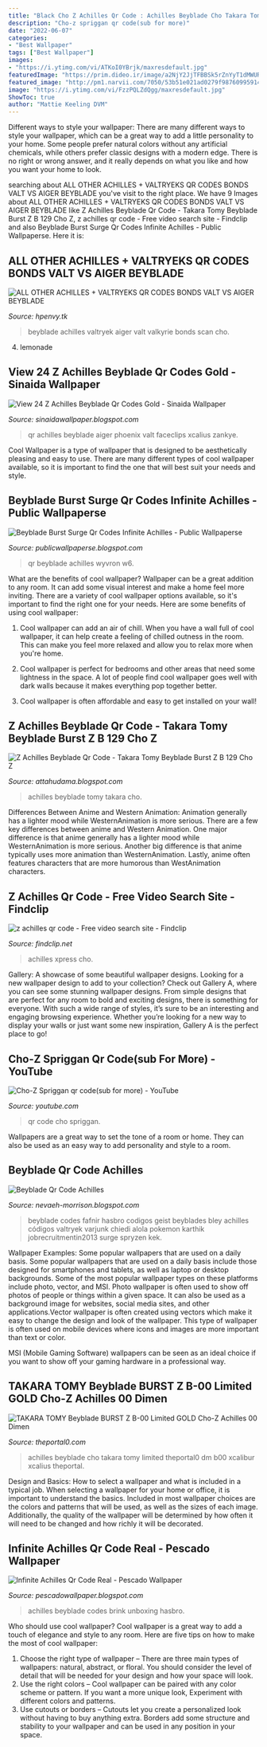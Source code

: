 ```yaml
---
title: "Black Cho Z Achilles Qr Code : Achilles Beyblade Cho Takara Tomy Limited Theportal0 Dm B00 Xcalibur Xcalius Theportal"
description: "Cho-z spriggan qr code(sub for more)"
date: "2022-06-07"
categories:
- "Best Wallpaper"
tags: ["Best Wallpaper"]
images:
- "https://i.ytimg.com/vi/ATKoI0YBrjk/maxresdefault.jpg"
featuredImage: "https://prim.dideo.ir/image/a2NjY2JjTFBBSk5rZnYyT1dMWURJV1lnSC9SZ2NzYVZmaWZKL3ZpL2NaNGlPcmZUdGRWRDU4RDQwZUVNTkgwcUN5YmNNalgra1BrYWtIellBZGd1c2t4U05KY013RWVoU3p5RWdsQ0xzNHVCUDhyWnFwVXdjSG5tT1dDTU4vVkNMSDQ2Ym9RSmZiWS9KQ1g0WHBsa3ZXODExbXEwWjY4bkFCOHo3K3FHcHdLcFZJazVHQWU5VGFMb2hDa25YUzR0NTJpem5IMHRSZnhCR0hkdUhRZVE1VUJkaXhQUWtHZ01EVmw0ZjM4UUUxaTl5ckVSQWNRekFlM0syZnozeU5qMA=="
featured_image: "http://pm1.narvii.com/7050/53b51e021ad0279f98760995914f22887c948777r1-1536-2048v2_uhq.jpg"
image: "https://i.ytimg.com/vi/FzzPQLZdQgg/maxresdefault.jpg"
ShowToc: true
author: "Mattie Keeling DVM"
---
```



Different ways to style your wallpaper:
There are many different ways to style your wallpaper, which can be a great way to add a little personality to your home. Some people prefer natural colors without any artificial chemicals, while others prefer classic designs with a modern edge. There is no right or wrong answer, and it really depends on what you like and how you want your home to look.

	

		
searching about ALL OTHER ACHILLES + VALTRYEKS QR CODES BONDS VALT VS AIGER BEYBLADE you've visit to the right place. We have 9 Images about ALL OTHER ACHILLES + VALTRYEKS QR CODES BONDS VALT VS AIGER BEYBLADE like Z Achilles Beyblade Qr Code - Takara Tomy Beyblade Burst Z B 129 Cho Z, z achilles qr code - Free video search site - Findclip and also Beyblade Burst Surge Qr Codes Infinite Achilles - Public Wallpaperse. Here it is:
		
    
## ALL OTHER ACHILLES + VALTRYEKS QR CODES BONDS VALT VS AIGER BEYBLADE

<img loading=lazy src="https://i.ytimg.com/vi/eT7oV-YYSRY/maxresdefault.jpg" onerror="this.onerror=null;this.src='https://tse3.mm.bing.net/th?id=OIP.cr9P9132zjW7yUcFe6i6ngHaEK&amp;pid=15.1';" alt="ALL OTHER ACHILLES + VALTRYEKS QR CODES BONDS VALT VS AIGER BEYBLADE">

_Source: hpenvy.tk_

>beyblade achilles valtryek aiger valt valkyrie bonds scan cho. 

	

4. lemonade 

    
## View 24 Z Achilles Beyblade Qr Codes Gold - Sinaida Wallpaper

<img loading=lazy src="https://lh3.googleusercontent.com/proxy/s3twfm-kUs4D_84CTPOM8dGlWnEQ8NP0FJtnlSb87Y633cDKuHoLi3PloIrOaoI3SWNus-yNsmhr8DJFCAGD-83sa_Zzn9wRJdM1MCsq14sQCw=w1200-h630-p-k-no-nu" onerror="this.onerror=null;this.src='https://tse2.mm.bing.net/th?id=OIP.udJGNET6KBr6C4KyxW63SgHaD4&amp;pid=15.1';" alt="View 24 Z Achilles Beyblade Qr Codes Gold - Sinaida Wallpaper">

_Source: sinaidawallpaper.blogspot.com_

>qr achilles beyblade aiger phoenix valt faceclips xcalius zankye. 

	

Cool Wallpaper is a type of wallpaper that is designed to be aesthetically pleasing and easy to use. There are many different types of cool wallpaper available, so it is important to find the one that will best suit your needs and style.

    
## Beyblade Burst Surge Qr Codes Infinite Achilles - Public Wallpaperse

<img loading=lazy src="https://i.ytimg.com/vi/FzzPQLZdQgg/maxresdefault.jpg" onerror="this.onerror=null;this.src='https://tse2.mm.bing.net/th?id=OIP.1r7BtdKs5dsWVsF6eXuw8AHaEK&amp;pid=15.1';" alt="Beyblade Burst Surge Qr Codes Infinite Achilles - Public Wallpaperse">

_Source: publicwallpaperse.blogspot.com_

>qr beyblade achilles wyvron w6. 

	

What are the benefits of cool wallpaper?
Wallpaper can be a great addition to any room. It can add some visual interest and make a home feel more inviting. There are a variety of cool wallpaper options available, so it's important to find the right one for your needs. Here are some benefits of using cool wallpaper: 
1. Cool wallpaper can add an air of chill. When you have a wall full of cool wallpaper, it can help create a feeling of chilled outness in the room. This can make you feel more relaxed and allow you to relax more when you're home. 

2. Cool wallpaper is perfect for bedrooms and other areas that need some lightness in the space. A lot of people find cool wallpaper goes well with dark walls because it makes everything pop together better. 

3. Cool wallpaper is often affordable and easy to get installed on your wall!

    
## Z Achilles Beyblade Qr Code - Takara Tomy Beyblade Burst Z B 129 Cho Z

<img loading=lazy src="http://pm1.narvii.com/7050/53b51e021ad0279f98760995914f22887c948777r1-1536-2048v2_uhq.jpg" onerror="this.onerror=null;this.src='https://tse1.mm.bing.net/th?id=OIP.CiST8ptodFe9M_uQkE1hvgHaJ4&amp;pid=15.1';" alt="Z Achilles Beyblade Qr Code - Takara Tomy Beyblade Burst Z B 129 Cho Z">

_Source: attahudama.blogspot.com_

>achilles beyblade tomy takara cho. 

	

Differences Between Anime and Western Animation: Animation generally has a lighter mood while WesternAnimation is more serious.
There are a few key differences between anime and Western Animation. One major difference is that anime generally has a lighter mood while WesternAnimation is more serious. Another big difference is that anime typically uses more animation than WesternAnimation. Lastly, anime often features characters that are more humorous than WestAnimation characters.

    
## Z Achilles Qr Code - Free Video Search Site - Findclip

<img loading=lazy src="https://img.youtube.com/vi/e-7hQc5iCvg/mqdefault.jpg" onerror="this.onerror=null;this.src='https://tse1.mm.bing.net/th?id=OIP.5s9AdEKyQAfS8j4Hy49xnAAAAA&amp;pid=15.1';" alt="z achilles qr code - Free video search site - Findclip">

_Source: findclip.net_

>achilles xpress cho. 

	

Gallery: A showcase of some beautiful wallpaper designs.
Looking for a new wallpaper design to add to your collection? Check out Gallery A, where you can see some stunning wallpaper designs. From simple designs that are perfect for any room to bold and exciting designs, there is something for everyone. With such a wide range of styles, it’s sure to be an interesting and engaging browsing experience. Whether you’re looking for a new way to display your walls or just want some new inspiration, Gallery A is the perfect place to go!





	
	
    
## Cho-Z Spriggan Qr Code(sub For More) - YouTube

<img loading=lazy src="https://i.ytimg.com/vi/ATKoI0YBrjk/maxresdefault.jpg" onerror="this.onerror=null;this.src='https://tse3.mm.bing.net/th?id=OIP.KTGWSVGmY1FGpv_0lI7i-gHaEK&amp;pid=15.1';" alt="Cho-Z Spriggan qr code(sub for more) - YouTube">

_Source: youtube.com_

>qr code cho spriggan. 

	

Wallpapers are a great way to set the tone of a room or home. They can also be used as an easy way to add personality and style to a room.

    
## Beyblade Qr Code Achilles

<img loading=lazy src="https://lh3.googleusercontent.com/proxy/MaD9Bb36jXLrDYvU8WW2s8UsL4Y67HxQ9p4RhjbSDOhKaXcG6x5E7L-SLUj1V0amp1pUZOnUMMDUBClwG6P9WBhl_b2iadh-6yuQdAYwztIjt2Y" onerror="this.onerror=null;this.src='https://tse3.mm.bing.net/th?id=OIP.5Mx_wZDKUL4zGXdmI584rQAAAA&amp;pid=15.1';" alt="Beyblade Qr Code Achilles">

_Source: nevaeh-morrison.blogspot.com_

>beyblade codes fafnir hasbro codigos geist beyblades bley achilles códigos valtryek varjunk chiedi alola pokemon karthik jobrecruitmentin2013 surge spryzen kek. 

	

Wallpaper Examples: Some popular wallpapers that are used on a daily basis.
Some popular wallpapers that are used on a daily basis include those designed for smartphones and tablets, as well as laptop or desktop backgrounds. Some of the most popular wallpaper types on these platforms include photo, vector, and MSI. 
Photo wallpaper is often used to show off photos of people or things within a given space. It can also be used as a background image for websites, social media sites, and other applications.Vector wallpaper is often created using vectors which make it easy to change the design and look of the wallpaper. This type of wallpaper is often used on mobile devices where icons and images are more important than text or color. 

MSI (Mobile Gaming Software) wallpapers can be seen as an ideal choice if you want to show off your gaming hardware in a professional way.

    
## TAKARA TOMY Beyblade BURST Z B-00 Limited GOLD Cho-Z Achilles 00 Dimen

<img loading=lazy src="https://cdn.shopify.com/s/files/1/0016/0674/6186/products/gold_Achilles_1_1200x1200.jpg?v=1574881300" onerror="this.onerror=null;this.src='https://tse2.mm.bing.net/th?id=OIP.tPppYXMk8KRlfvsAn-_DfAHaFj&amp;pid=15.1';" alt="TAKARA TOMY Beyblade BURST Z B-00 Limited GOLD Cho-Z Achilles 00 Dimen">

_Source: theportal0.com_

>achilles beyblade cho takara tomy limited theportal0 dm b00 xcalibur xcalius theportal. 

	

Design and Basics: How to select a wallpaper and what is included in a typical job.
When selecting a wallpaper for your home or office, it is important to understand the basics. Included in most wallpaper choices are the colors and patterns that will be used, as well as the sizes of each image. Additionally, the quality of the wallpaper will be determined by how often it will need to be changed and how richly it will be decorated.

    
## Infinite Achilles Qr Code Real - Pescado Wallpaper

<img loading=lazy src="https://prim.dideo.ir/image/a2NjY2JjTFBBSk5rZnYyT1dMWURJV1lnSC9SZ2NzYVZmaWZKL3ZpL2NaNGlPcmZUdGRWRDU4RDQwZUVNTkgwcUN5YmNNalgra1BrYWtIellBZGd1c2t4U05KY013RWVoU3p5RWdsQ0xzNHVCUDhyWnFwVXdjSG5tT1dDTU4vVkNMSDQ2Ym9RSmZiWS9KQ1g0WHBsa3ZXODExbXEwWjY4bkFCOHo3K3FHcHdLcFZJazVHQWU5VGFMb2hDa25YUzR0NTJpem5IMHRSZnhCR0hkdUhRZVE1VUJkaXhQUWtHZ01EVmw0ZjM4UUUxaTl5ckVSQWNRekFlM0syZnozeU5qMA==" onerror="this.onerror=null;this.src='https://tse2.mm.bing.net/th?id=OIP.p4POrJ2VMLyZ8-Xv0sYd0gAAAA&amp;pid=15.1';" alt="Infinite Achilles Qr Code Real - Pescado Wallpaper">

_Source: pescadowallpaper.blogspot.com_

>achilles beyblade codes brink unboxing hasbro. 

	

Who should use cool wallpaper?
Cool wallpaper is a great way to add a touch of elegance and style to any room. Here are five tips on how to make the most of cool wallpaper: 
1) Choose the right type of wallpaper – There are three main types of wallpapers: natural, abstract, or floral. You should consider the level of detail that will be needed for your design and how your space will look. 
2) Use the right colors – Cool wallpaper can be paired with any color scheme or pattern. If you want a more unique look, Experiment with different colors and patterns. 
3) Use cutouts or borders – Cutouts let you create a personalized look without having to buy anything extra. Borders add some structure and stability to your wallpaper and can be used in any position in your space.

